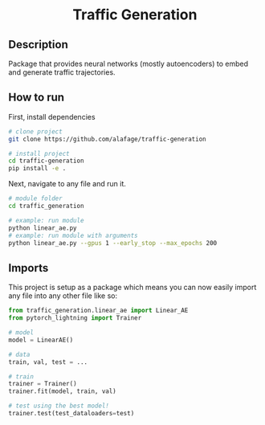 <div align="center">    
 
# Traffic Generation
<!--
[![Paper](http://img.shields.io/badge/paper-arxiv.1001.2234-B31B1B.svg)](https://www.nature.com/articles/nature14539)
[![Conference](http://img.shields.io/badge/NeurIPS-2019-4b44ce.svg)](https://papers.nips.cc/book/advances-in-neural-information-processing-systems-31-2018)
[![Conference](http://img.shields.io/badge/ICLR-2019-4b44ce.svg)](https://papers.nips.cc/book/advances-in-neural-information-processing-systems-31-2018)
[![Conference](http://img.shields.io/badge/AnyConference-year-4b44ce.svg)](https://papers.nips.cc/book/advances-in-neural-information-processing-systems-31-2018)  

ARXIV   
[![Paper](http://img.shields.io/badge/arxiv-math.co:1480.1111-B31B1B.svg)](https://www.nature.com/articles/nature14539)

![CI testing](https://github.com/PyTorchLightning/deep-learning-project-template/workflows/CI%20testing/badge.svg?branch=master&event=push)
-->

<!--  
Conference   
-->   
</div>
 
## Description   

Package that provides neural networks (mostly autoencoders) to embed and generate traffic trajectories.

## How to run   
First, install dependencies   
```bash
# clone project   
git clone https://github.com/alafage/traffic-generation

# install project   
cd traffic-generation 
pip install -e .
 ```   
 Next, navigate to any file and run it.   
 ```bash
# module folder
cd traffic_generation

# example: run module
python linear_ae.py
# example: run module with arguments
python linear_ae.py --gpus 1 --early_stop --max_epochs 200
```

## Imports
This project is setup as a package which means you can now easily import any file into any other file like so:
```python
from traffic_generation.linear_ae import Linear_AE
from pytorch_lightning import Trainer

# model
model = LinearAE()

# data
train, val, test = ...

# train
trainer = Trainer()
trainer.fit(model, train, val)

# test using the best model!
trainer.test(test_dataloaders=test)
```
<!--
### Citation   
```
@article{Adrien Lafage,
  title={Your Title},
  author={Your team},
  journal={Location},
}
-->